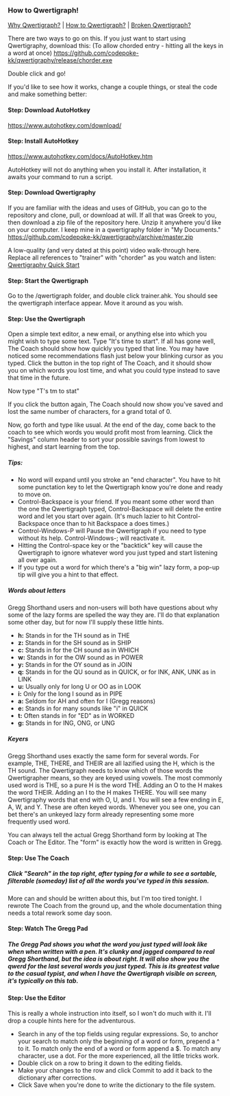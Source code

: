 ### How to Qwertigraph!

[Why Qwertigraph?](https://github.com/codepoke-kk/qwertigraphy/blob/master/WhyQwertigraph.md) | 
[How to Qwertigraph?](https://github.com/codepoke-kk/qwertigraphy/blob/master/HowQwertigraph.md) | 
[Broken Qwertigraph?](https://github.com/codepoke-kk/qwertigraphy/blob/master/FixQwertigraph.md)

There are two ways to go on this. If you just want to start using Qwertigraphy, download this:
(To allow chorded entry - hitting all the keys in a word at once)
https://github.com/codepoke-kk/qwertigraphy/release/chorder.exe

Double click and go!

If you'd like to see how it works, change a couple things, or steal the code and make something better:

#### Step: Download AutoHotkey 
https://www.autohotkey.com/download/

#### Step: Install AutoHotkey 
https://www.autohotkey.com/docs/AutoHotkey.htm

AutoHotkey will not do anything when you install it. After installation, it awaits your command to run a script. 

#### Step: Download Qwertigraphy
If you are familiar with the ideas and uses of GitHub, you can go to the repository and clone, pull, or download at will. If all that was Greek to you, then download a zip file of the repository here. Unzip it anywhere you'd like on your computer. I keep mine in a qwertigraphy folder in "My Documents."
https://github.com/codepoke-kk/qwertigraphy/archive/master.zip

A low-quality (and very dated at this point) video walk-through here. Replace all references to "trainer" with "chorder" as you watch and listen: [Qwertigraphy Quick Start](https://www.youtube.com/watch?v=Eodl0zzjCcw&feature=youtu.be)

#### Step: Start the Qwertigraph
Go to the /qwertigraph folder, and double click trainer.ahk. You should see the qwertigraph interface appear. Move it around as you wish. 

#### Step: Use the Qwertigraph
Open a simple text editor, a new email, or anything else into which you might wish to type some text. Type "It's time to start". If all has gone well, The Coach should show how quickly you typed that line. You may have noticed some recommendations flash just below your blinking cursor as you typed. Click the button in the top right of The Coach, and it should show you on which words you lost time, and what you could type instead to save that time in the future. 

Now type "T's tm to stat"

If you click the button again, The Coach should now show you've saved and lost the same number of characters, for a grand total of 0. 

Now, go forth and type like usual. At the end of the day, come back to the coach to see which words you would profit most from learning. Click the "Savings" column header to sort your possible savings from lowest to highest, and start learning from the top. 

##### Tips:
- No word will expand until you stroke an "end character". You have to hit some punctation key to let the Qwertigraph know you're done and ready to move on. 
- Control-Backspace is your friend. If you meant some other word than the one the Qwertigraph typed, Control-Backspace will delete the entire word and let you start over again. (It's much lazier to hit Control-Backspace once than to hit Backspace a does times.)
- Control-Windows-P will Pause the Qwertigraph if you need to type without its help. Control-Windows-; will reactivate it. 
- Hitting the Control-space key or the "backtick" key will cause the Qwertigraph to ignore whatever word you just typed and start listening all over again.
- If you type out a word for which there's a "big win" lazy form, a pop-up tip will give you a hint to that effect. 

##### Words about letters
Gregg Shorthand users and non-users will both have questions about why some of the lazy forms are spelled the way they are. I'll do that explanation some other day, but for now I'll supply these little hints.
- **h:** Stands in for the TH sound as in THE
- **z:** Stands in for the SH sound as in SHIP
- **c:** Stands in for the CH sound as in WHICH
- **w:** Stands in for the OW sound as in POWER
- **y:** Stands in for the OY sound as in JOIN
- **q:** Stands in for the QU sound as in QUICK, or for INK, ANK, UNK as in LINK
- **u:** Usually only for long U or OO as in LOOK
- **i:** Only for the long I sound as in PIPE
- **a:** Seldom for AH and often for I (Gregg reasons)
- **e:** Stands in for many sounds like "i" in QUICK
- **t:** Often stands in for "ED" as in WORKED
- **g:** Stands in for ING, ONG, or UNG

##### Keyers
Gregg Shorthand uses exactly the same form for several words. For example, THE, THERE, and THEIR are all lazified using the H, which is the TH sound. The Qwertigraph needs to know which of those words the Qwertigrapher means, so they are keyed using vowels. The most commonly used word is THE, so a pure H is the word THE. Adding an O to the H makes the word THEIR. Adding an I to the H makes THERE. You will see many Qwertigraphy words that end with O, U, and I. You will see a few ending in E, A, W, and Y. These are often keyed words. Whenever you see one, you can bet there's an unkeyed lazy form already representing some more frequently used word. 

You can always tell the actual Gregg Shorthand form by looking at The Coach or The Editor. The "form" is exactly how the word is written in Gregg.

#### Step: Use The Coach
##### Click "Search" in the top right, after typing for a while to see a sortable, filterable (someday) list of all the words you've typed in this session. 

More can and should be written about this, but I'm too tired tonight. I rewrote The Coach from the ground up, and the whole documentation thing needs a total rework some day soon.

#### Step: Watch The Gregg Pad
##### The Gregg Pad shows you what the word you just typed will look like when when written with a pen. It's clunky and jagged compared to real Gregg Shorthand, but the idea is about right. It will also show you the qwerd for the last several words you just typed. This is its greatest value to the casual typist, and when I have the Qwertigraph visible on screen, it's typically on this tab.

#### Step: Use the Editor
This is really a whole instruction into itself, so I won't do much with it. I'll drop a couple hints here for the adventurous. 

- Search in any of the top fields using regular expressions. So, to anchor your search to match only the beginning of a word or form, prepend a ^ to it. To match only the end of a word or form append a $. To match any character, use a dot. For the more experienced, all the little tricks work. 
- Double click on a row to bring it down to the editing fields. 
- Make your changes to the row and click Commit to add it back to the dictionary after corrections. 
- Click Save when you're done to write the dictionary to the file system. 